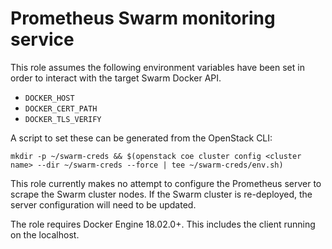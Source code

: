 Prometheus Swarm monitoring service
===================================

This role assumes the following environment variables have been set
in order to interact with the target Swarm Docker API.

* `DOCKER_HOST`
* `DOCKER_CERT_PATH`
* `DOCKER_TLS_VERIFY`

A script to set these can be generated from the OpenStack CLI:

`mkdir -p ~/swarm-creds && $(openstack coe cluster config <cluster name> --dir ~/swarm-creds --force | tee ~/swarm-creds/env.sh)`

This role currently makes no attempt to configure the Prometheus server to scrape
the Swarm cluster nodes. If the Swarm cluster is re-deployed, the server configuration
will need to be updated.

The role requires Docker Engine 18.02.0+. This includes the client running on the localhost.
